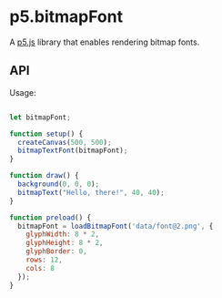 p5.bitmapFont 
=============

A [p5.js](http://p5js.org/) library that enables rendering bitmap fonts.


API
---

Usage:

```javascript

let bitmapFont;

function setup() {
  createCanvas(500, 500);
  bitmapTextFont(bitmapFont);
}

function draw() {
  background(0, 0, 0);
  bitmapText("Hello, there!", 40, 40);
}

function preload() {
  bitmapFont = loadBitmapFont('data/font@2.png', {
    glyphWidth: 8 * 2,
    glyphHeight: 8 * 2,
    glyphBorder: 0,
    rows: 12,
    cols: 8
  });
}

```
